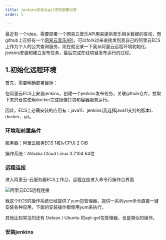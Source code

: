```yaml
---
title: jenkins安装与git项目部署记录
order: 1

---
```


最近有一个idea，需要部署一个网易云音乐API用来提供音乐相关数据的查询，而github上正好有一个[网易云音乐API](https://github.com/Binaryify/NeteaseCloudMusicApi)，可以fork过来直接发到我自己的阿里云ECS上作为个人的公共查询服务，现在就记录一下我从阿里云远程环境初始化、jenkins安装和建立发布任务，最后完成在线项目发布运行的过程。

## 1.初始化远程环境

首先，需要明确部署目标：

在阿里云ECS上安装jenkins，创建一个jenkins发布任务，关联github仓库，拉取下来的仓库使用docker完成镜像打包和容器服务运行。

因此，ECS上必需安装的应用有：java11、jenkins(我选择java11支持的版本)、docker、git。

### 环境和前置条件

服务器：阿里云服务ECS 1核(vCPU) 2 GiB

操作系统：Alibaba Cloud Linux  3.2104 64位

### 远程连接

进入阿里云-云服务器ECS工作台，远程连接进入命令行操作台界面

![阿里云ECS远程连接](https://misaka10032.oss-cn-chengdu.aliyuncs.com/ecs/aliyunecs-remoteLink.png)

我这个ECS的操作系统已经提供了yum包管理器，提供一系列yum命令直接一键安装各种应用，下面的安装操作都使用yum来执行。

其他比较常见的还有 Debian / Ubuntu 的apt-get包管理器，也是类似的操作。

### 安装jenkins